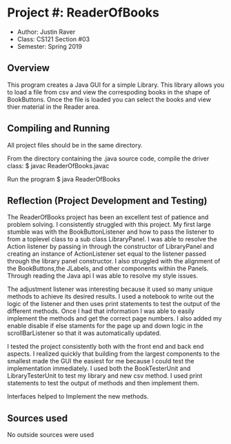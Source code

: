  
# Project #: ReaderOfBooks 
* Author: Justin Raver
* Class: CS121 Section #03
* Semester: Spring 2019

## Overview

This program creates a Java GUI for a simple Library. This 
library allows you to load a file from csv and view the correspoding 
books in the shape of BookButtons. Once the file is loaded you can 
select the books and view thier material in the Reader area. 

## Compiling and Running

 All project files should be in the same directory.
 
 From the directory containing the .java source code, compile the driver class:
    $ javac ReaderOfBooks.javac

Run the program
    $ java ReaderOfBooks
 
## Reflection (Project Development and Testing)

The ReaderOfBooks project has been an excellent test of patience and problem solving. 
I consistently struggled with this project. My first large stumble was with the 
BookButtonListener and how to pass the listener to from a toplevel class to a sub class 
LibraryPanel. I was able to resolve the Action listener by passing in through the
constructor of LibraryPanel and creating an instance of ActionListener set equal to 
the listener passed through the library panel constructor. I also struggled with the 
alignment of the BookButtons,the JLabels, and other components within the Panels. 
Through reading the Java api I was able to resolve my style issues. 

The adjustment listener was interesting because it used so many unique methods to 
achieve its desired results. I used a notebook to write out the logic of the listener
and then uses print statements to test the output of the different methods. Once I had 
that information I was able to easily implement the methods and get the correct page 
numbers. I also added my enable disable if else staments for the page up and down logic
in the scrollBarListener so that it was automatically updated. 

I tested the project consistently both with the front end and back end aspects. I realized 
quickly that building from the largest components to the smallest made the GUI the easiest 
for me because I could test the implementation immediately. I used both the BookTesterUnit 
and LibraryTesterUnit to test my library and new csv method. I used print statements to test 
the output of methods and then implement them. 

Interfaces helped to Implement the new methods. 

## Sources used

No outside sources were used